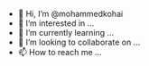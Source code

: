 - 👋 Hi, I’m @mohammedkohai
- 👀 I’m interested in ...
- 🌱 I’m currently learning ...
- 💞️ I’m looking to collaborate on ...
- 📫 How to reach me ...

<!---
mohammedkohai/mohammedkohai is a ✨ special ✨ repository because its `README.md` (this file) appears on your GitHub profile.
You can click the Preview link to take a look at your changes.
--->
